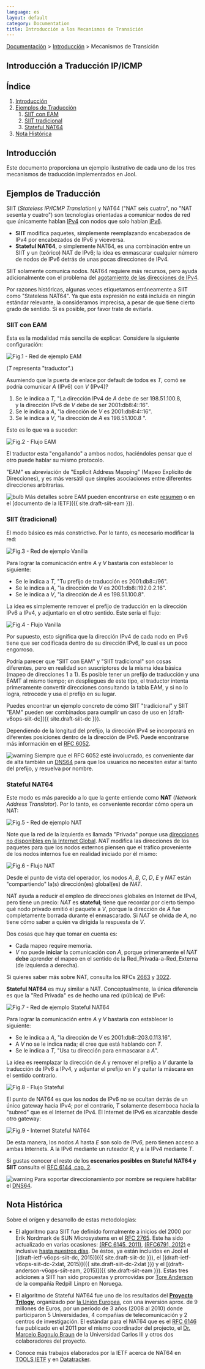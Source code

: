 ```yaml
---
language: es
layout: default
category: Documentation
title: Introducción a los Mecanismos de Transición
---
```


[Documentación](documentation.html) > [Introducción](documentation.html#introduccin) > Mecanismos de Transición

## Introducción a Traducción IP/ICMP

## Índice

1. [Introducción](#introduccin)
2. [Ejemplos de Traducción](#ejemplos-de-traduccin)
	1. [SIIT con EAM](#siit-con-eam)
    2. [SIIT tradicional](#siit-tradicional)
    3. [Stateful NAT64](#stateful-nat64)
3. [Nota Histórica](#nota-histrica)
    
## Introducción

Este documento proporciona un ejemplo ilustrativo de cada uno de los tres mecanismos de traducción implementados en Jool.
 
## Ejemplos de Traducción
 
SIIT (_Stateless IP/ICMP Translation_) y NAT64 ("NAT seis cuatro", no "NAT sesenta y cuatro") son tecnologías orientadas a comunicar nodos de red que únicamente hablan [IPv4](http://es.wikipedia.org/wiki/IPv4) con nodos que solo hablan [IPv6](http://es.wikipedia.org/wiki/IPv6).

 - **SIIT** modifica paquetes, simplemente reemplazando encabezados de IPv4 por encabezados de IPv6 y viceversa.
 - **Stateful NAT64**, o simplemente NAT64, es una combinación entre un SIIT y un (teórico) NAT de IPv6; la idea es enmascarar cualquier número de nodos de IPv6 detrás de unas pocas direcciones de IPv4.

SIIT solamente comunica nodos. NAT64 requiere más recursos, pero ayuda adicionalmente con el problema del [agotamiento de las direcciones de IPv4](http://es.wikipedia.org/wiki/Agotamiento_de_las_direcciones_IPv4).
 
Por razones históricas, algunas veces etiquetamos erróneamente a SIIT como "Stateless NAT64". Ya que esta expresión no está incluida en ningún estándar relevante, la consideramos imprecisa, a pesar de que tiene cierto grado de sentido. Si es posible, por favor trate de evitarla.
 
### SIIT con EAM


Esta es la modalidad más sencilla de explicar. Considere la siguiente configuración:

![Fig.1 - Red de ejemplo EAM](../images/network/eam.svg "Fig.1 - Red de ejemplo EAM")

(_T_ representa "traductor".)

Asumiendo que la puerta de enlace por default de todos es _T_, comó se podría comunicar _A_ (IPv6) con _V_ (IPv4)?

1. Se le indica a _T_, "La dirección IPv4 de _A_ debe de ser 198.51.100.8, <br />
                   y la dirección IPv6 de _V_ debe de ser 2001:db8:4::16".
2. Se le indica a _A_, "la dirección de _V_ es 2001:db8:4::16".
3. Se le indica a _V_, "la dirección de _A_ es 198.51.100.8 ".

Esto es lo que va a suceder:

![Fig.2 - Flujo EAM](../images/flow/eam-es.svg "Fig.2 - Flujo EAM")

El traductor esta "engañando" a ambos nodos, haciéndoles pensar que el otro puede hablar su mismo protocolo.

"EAM" es abreviación de "Explicit Address Mapping" (Mapeo Explícito de Direcciones), y es más versátil que simples asociaciones entre diferentes direcciones arbitrarias.

![bulb](../images/bulb.png) Más detalles sobre EAM pueden encontrarse en este [resumen](eamt.html) o en el [documento de la IETF]({{ site.draft-siit-eam }}).

### SIIT (tradicional)


El modo básico es más constrictivo. Por lo tanto, es necesario modificar la red:

![Fig.3 - Red de ejemplo Vanilla](../images/network/vanilla.svg "Fig.3 - Red de ejemplo Vanilla")

Para lograr la comunicación entre _A_ y _V_ bastaría con establecer lo siguiente:

- Se le indica a _T_, "Tu prefijo de traducción es 2001:db8::/96".
- Se le indica a _A_, "la dirección de _V_ es 2001:db8::192.0.2.16".
- Se le indica a _V_, "la dirección de _A_ es 198.51.100.8".

La idea es simplemente remover el prefijo de traducción en la dirección IPv6 a IPv4, y adjuntarlo en el otro sentido. Este sería el flujo:

![Fig.4 - Flujo Vanilla](../images/flow/vanilla-es.svg "Fig.4 - Flujo Vanilla")

Por supuesto, esto significa que la dirección IPv4 de cada nodo en IPv6 tiene que ser codificada dentro de su dirección IPv6, lo cual es un poco engorroso.

Podría parecer que "SIIT con EAM" y "SIIT tradicional" son cosas diferentes, pero en realidad son suscriptores de la misma idea básica (mapeo de direcciones 1 a 1). Es posible tener un prefijo de traducción y una EAMT al mismo tiempo; en despliegues de este tipo, el traductor intenta primeramente convertir direcciones consultando la tabla EAM, y si no lo logra, retrocede y usa el prefijo en su lugar.

Puedes encontrar un ejemplo concreto de cómo SIIT "tradicional" y SIIT "EAM" pueden ser combinados para cumplir un caso de uso en [draft-v6ops-siit-dc]({{ site.draft-siit-dc }}).

Dependiendo de la longitud del prefijo, la dirección IPv4 se incorporará en diferentes posiciones dentro de la dirección de IPv6. Puede encontrarse más información en el [RFC 6052](http://tools.ietf.org/html/rfc6052).

![warning](../images/warning.png) Siempre que el RFC 6052 esté involucrado, es conveniente dar de alta también un [DNS64](dns64.html) para que los usuarios no necesiten estar al tanto del prefijo, y resuelva por nombre.

### Stateful NAT64


Este modo es más parecido a lo que la gente entiende como **NAT** (_Network Address Translator_). Por lo tanto, es conveniente recordar cómo opera un NAT:

![Fig.5 - Red de ejemplo NAT](../images/network/nat-es.svg "Fig.5 - Red de ejemplo NAT")

Note que la red de la izquierda es llamada "Privada" porque usa [direcciones no disponibles en la Internet Global](http://es.wikipedia.org/wiki/Red_privada). _NAT_ modifica las direcciones de los paquetes para que los nodos externos piensen que el tráfico proveniente de los nodos internos fue en realidad iniciado por él mismo:

![Fig.6 - Flujo NAT](../images/flow/nat-es.svg "Fig.6 - Flujo NAT")

Desde el punto de vista del operador, los nodos _A_, _B_, _C_, _D_, _E_ y _NAT_ están "compartiendo" la(s) dirección(es) global(es) de _NAT_.

NAT ayuda a reducir el empleo de direcciones globales en Internet de IPv4, pero tiene un precio: _NAT_ es **stateful**; tiene que recordar por cierto tiempo qué nodo privado emitió el paquete a _V_, porque la dirección de _A_ fue completamente borrada durante el enmascarado. Si _NAT_ se olvida de _A_, no tiene cómo saber a quién va dirigida la respuesta de _V_.

Dos cosas que hay que tomar en cuenta es:

- Cada mapeo require memoria.
- _V_ no puede **iniciar** la comunicación con _A_, porque primeramente el _NAT_ **debe** aprender el mapeo en el sentido de la Red_Privada-a-Red_Externa (de izquierda a derecha).

<!--
	Paty: Es mejor no mencionar a NAT-PT por dos razones:
	1. No es un "NAT" (o más bien dicho, no es un "NAT44"); es el precursor de SIIT/NAT64.
	2. Está deprecado (trajo muchos problemas, y por lo tanto salió SIIT/NAT64).
 -->

Si quieres saber más sobre NAT, consulta los RFCs [2663](https://tools.ietf.org/html/rfc2663#section-3) y [3022](https://tools.ietf.org/html/rfc3022).

**Stateful NAT64** es muy similar a NAT. Conceptualmente, la única diferencia es que la "Red Privada" es de hecho una red (pública) de IPv6:

![Fig.7 - Red de ejemplo Stateful NAT64](../images/network/stateful.svg "Fig.7 - Red de ejemplo Stateful NAT64")

Para lograr la comunicación entre _A_ y _V_ bastaría con establecer lo siguiente:

- Se le indica a _A_, "la dirección de _V_ es 2001:db8::203.0.113.16".
- A _V_ no se le indica nada; él cree que está hablando con _T_.
- Se le indica a _T_, "Usa tu dirección para enmascarar a _A_".

La idea es reemplazar la dirección de _A_ y remover el prefijo a _V_ durante la traducción de IPv6 a IPv4, y adjuntar el prefijo en _V_ y quitar la máscara en el sentido contrario.

![Fig.8 - Flujo Stateful](../images/flow/stateful-es.svg "Fig.8 - Flujo Stateful")

El punto de NAT64 es que los nodos de IPv6 no se ocultan detrás de un único gateway hacia IPv4; por el contrario, _T_ solamente desemboca hacia la "subred" que es el Internet de IPv4. El Internet de IPv6 es alcanzable desde otro gateway:

![Fig.9 - Internet Stateful NAT64](../images/network/full-es.svg "Fig.9 - Internet Stateful NAT64")

De esta manera, los nodos _A_ hasta _E_ son solo de _IPv6_, pero tienen acceso a ambas Internets. A la IPv6 mediante un ruteador _R_, y a la IPv4 mediante _T_.

Si gustas conocer el resto de los **escenarios posibles en Stateful NAT64 y SIIT** consulta el [RFC 6144, cap. 2](https://tools.ietf.org/html/rfc6144#section-2).

![warning](../images/warning.png) Para soportar direccionamiento por nombre se requiere habilitar el [DNS64](dns64.html).

## Nota Histórica

Sobre el orígen y desarrollo de estas metodologías:

* El algoritmo para SIIT fue definido formalmente a inicios del 2000 por Erik Nordmark de SUN Microsystems en el [RFC 2765](https://tools.ietf.org/html/rfc2765). Este ha sido actualizado en varias ocasiones: [(RFC 6145, 2011)](https://tools.ietf.org/html/rfc6145), [(RFC6791, 2012)](https://tools.ietf.org/html/rfc6791) e inclusive [hasta nuestros días](https://tools.ietf.org/id/siit?maxhits=100&key=date&dir=desc). De éstos, ya están incluidos en Jool el [(draft-ietf-v6ops-siit-dc, 2015)]({{ site.draft-siit-dc }}), el [(draft-ietf-v6ops-siit-dc-2xlat, 2015)]({{ site.draft-siit-dc-2xlat }}) y el [(draft-anderson-v6ops-siit-eam, 2015)]({{ site.draft-siit-eam }}). Estas tres adiciones a SIIT han sido propuestas y promovidas por [Tore Anderson](http://www.redpill-linpro.com/tore-anderson#overlay-context=about-us/our-consultants) de la compañía Redpill Linpro en Noruega.

* El algoritmo de Stateful NAT64 fue uno de los resultados del [**Proyecto Trilogy**](http://trilogy-project.org/trilogy-and-the-ietf.html), organizado por [la Unión Europea](http://europa.eu/rapid/press-release_IP-11-1294_es.htm), con una inversión aprox. de 9 millones de Euros, por un período de 3 años (2008 al 2010) donde participaron 5 Universidades, 4 compañías de telecomunicación y 2 centros de investigación. El estándar para el NAT64 que es el [RFC 6146](https://tools.ietf.org/html/rfc6146) fue publicado en el 2011 por el mismo coordinador del projecto, el [Dr. Marcelo Bagnulo Braun](http://www.it.uc3m.es/marcelo/) de la Universidad Carlos III y otros dos colaboradores del proyecto. 

* Conoce más trabajos elaborados por la IETF acerca de NAT64 en [TOOLS IETF](https://tools.ietf.org/id/nat64?maxhits=100&key=date&dir=desc) y en [Datatracker](https://datatracker.ietf.org/doc/search/?name=nat64&sort=&rfcs=on&activedrafts=on).
